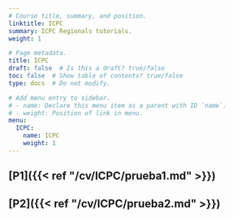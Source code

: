 ```yaml
---
# Course title, summary, and position.
linktitle: ICPC
summary: ICPC Regionals tutorials.
weight: 1

# Page metadata.
title: ICPC 
draft: false  # Is this a draft? true/false
toc: false  # Show table of contents? true/false
type: docs  # Do not modify.

# Add menu entry to sidebar.
# - name: Declare this menu item as a parent with ID `name`.
# - weight: Position of link in menu.
menu:
  ICPC:
    name: ICPC
    weight: 1
---
```

## [P1]({{< ref "/cv/ICPC/prueba1.md" >}})

## [P2]({{< ref "/cv/ICPC/prueba2.md" >}})

